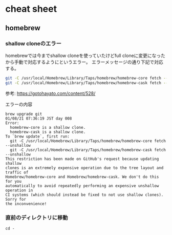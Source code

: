 # cheat sheet

## homebrew

### shallow cloneのエラー

homebrewでは今までshallow cloneを使っていたけどfull cloneに変更になったから手動で対応するようにというエラー。
エラーメッセージの通り下記で対応する。

```bash
git -C /usr/local/Homebrew/Library/Taps/homebrew/homebrew-core fetch --unshallow
git -C /usr/local/Homebrew/Library/Taps/homebrew/homebrew-cask fetch --unshallow
```

参考: https://gotohayato.com/content/528/

エラーの内容
```
brew upgrade git                                                                                                                                                                      01/08/21 07:36:19 JST day 008
Error:
  homebrew-core is a shallow clone.
  homebrew-cask is a shallow clone.
To `brew update`, first run:
  git -C /usr/local/Homebrew/Library/Taps/homebrew/homebrew-core fetch --unshallow
  git -C /usr/local/Homebrew/Library/Taps/homebrew/homebrew-cask fetch --unshallow
This restriction has been made on GitHub's request because updating shallow
clones is an extremely expensive operation due to the tree layout and traffic of
Homebrew/homebrew-core and Homebrew/homebrew-cask. We don't do this for you
automatically to avoid repeatedly performing an expensive unshallow operation in
CI systems (which should instead be fixed to not use shallow clones). Sorry for
the inconvenience!
```

### 直前のディレクトリに移動

```
cd -
```
